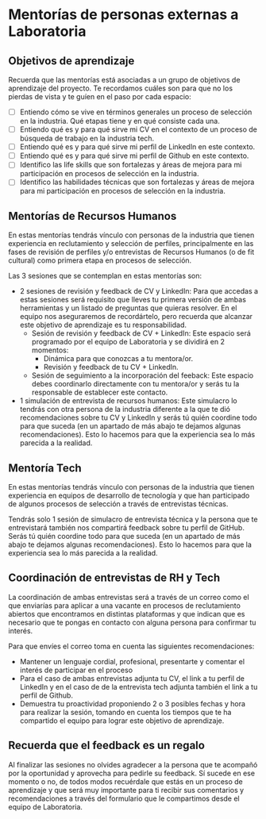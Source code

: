# Mentorías de personas externas a Laboratoria

## Objetivos de aprendizaje

Recuerda que las mentorías está asociadas a un grupo de objetivos de aprendizaje
del proyecto. Te recordamos cuáles son para que no los pierdas de vista y te
guíen en el paso por cada espacio:

- [ ] Entiendo cómo se vive en términos generales un proceso de selección en la
  industria. Qué etapas tiene y en qué consiste cada una.
- [ ] Entiendo qué es y para qué sirve mi CV en el contexto de un proceso de
  búsqueda de trabajo en la industria tech.
- [ ] Entiendo qué es y para qué sirve mi perfil de LinkedIn en este contexto.
- [ ] Entiendo qué es y para qué sirve mi perfil de Github en este contexto.
- [ ] Identifico las life skills que son fortalezas y áreas de mejora para mi
  participación en procesos de selección en la industria.
- [ ] Identifico las habilidades técnicas que son fortalezas y áreas de mejora
  para mi participación en procesos de selección en la industria.

## Mentorías de Recursos Humanos

En estas mentorías tendrás vínculo con personas de la industria que tienen
experiencia en reclutamiento y selección de perfiles, principalmente en las
fases de revisión de perfiles y/o entrevistas de Recursos Humanos (o de fit
cultural) como primera etapa en procesos de selección.

Las 3 sesiones que se contemplan en estas mentorías son:

- 2 sesiones de revisión y feedback de CV y LinkedIn: Para que accedas a estas
  sesiones será requisito que lleves tu primera versión de ambas herramientas y
  un listado de preguntas que quieras resolver. En el equipo nos aseguraremos de
  recordártelo, pero recuerda que alcanzar este objetivo de aprendizaje es tu
  responsabilidad.
  * Sesión de revisión y feedback de CV + LinkedIn: Este espacio será
    programado por el equipo de Laboratoria y se dividirá en 2 momentos:
    - Dinámica para que conozcas a tu mentora/or.
    - Revisión y feedback de tu CV + LinkedIn.
  * Sesión de seguimiento a la incorporación del feeback: Este espacio debes coordinarlo
    directamente con tu mentora/or y serás tu la responsable de establecer
    este contacto.
- 1 simulación de entrevista de recursos humanos: Este simulacro lo tendrás con
  otra persona de la industria diferente a la que te dió recomendaciones sobre
  tu CV y LinkedIn y serás tú quién coordine todo para que suceda (en un
  apartado de más abajo te dejamos algunas recomendaciones). Esto lo hacemos
  para que la experiencia sea lo más parecida a la realidad.

## Mentoría Tech

En estas mentorías tendrás vínculo con personas de la industria que tienen
experiencia en equipos de desarrollo de tecnología y que han participado de
algunos procesos de selección a través de entrevistas técnicas.

Tendrás solo 1 sesión de simulacro de entrevista técnica y la persona que te
entrevistará también nos compartirá feedback sobre tu perfil de GitHub. Serás tú
quién coordine todo para que suceda (en un apartado de más abajo te dejamos
algunas recomendaciones). Esto lo hacemos para que la experiencia sea lo más
parecida a la realidad.


## Coordinación de entrevistas de RH y Tech

La coordinación de ambas entrevistas será a través de un correo como el que
enviarías para aplicar a una vacante en procesos de reclutamiento abiertos que
encontramos en distintas plataformas y que indican que es necesario que te
pongas en contacto con alguna persona para confirmar tu interés.

Para que envíes el correo toma en cuenta las siguientes recomendaciones:

- Mantener un lenguaje cordial, profesional, presentarte y comentar el interés
  de participar en el proceso
- Para el caso de ambas entrevistas adjunta tu CV, el link a tu perfil de
  LinkedIn y en el caso de de la entrevista tech adjunta también el link a tu
  perfil de Github.
- Demuestra tu proactividad proponiendo 2 o 3 posibles fechas y hora para
  realizar la sesión, tomando en cuenta los tiempos que te ha compartido el
  equipo para lograr este objetivo de aprendizaje.

## Recuerda que el feedback es un regalo

Al finalizar las sesiones no olvides agradecer a la persona que te acompañó por
la oportunidad y aprovecha para pedirle su feedback. Sí sucede en ese momento o
no, de todos modos recuérdale que estás en un proceso de aprendizaje y que será
muy importante para ti recibir sus comentarios y recomendaciones a través del
formulario que le compartimos desde el equipo de Laboratoria.
